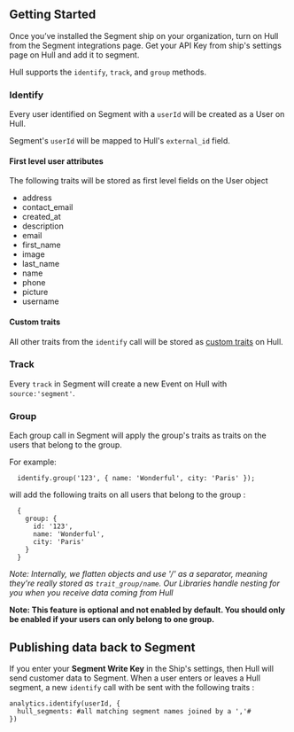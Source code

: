 ## Getting Started

Once you’ve installed the Segment ship on your organization, turn on Hull from the Segment integrations page. Get your API Key from ship's settings page on Hull and add it to segment.

Hull supports the `identify`, `track`, and `group` methods.

### Identify

Every user identified on Segment with a `userId` will be created as a User on Hull.

Segment's `userId` will be mapped to Hull's `external_id` field.

#### First level user attributes

The following traits will be stored as first level fields on the User object

- address
- contact_email
- created_at
- description
- email
- first_name
- image
- last_name
- name
- phone
- picture
- username

#### Custom traits

All other traits from the `identify` call will be stored as [custom traits](http://www.hull.io/docs/references/hull_js/#traits) on Hull.

### Track

Every `track` in Segment will create a new Event on Hull with `source:'segment'`.

### Group

Each group call in Segment will apply the group's traits as traits on the users that belong to the group.

For example:

      identify.group('123', { name: 'Wonderful', city: 'Paris' });

will add the following traits on all users that belong to the group :

      {
        group: {
          id: '123',
          name: 'Wonderful',
          city: 'Paris'
        }
      }

_Note: Internally, we flatten objects and use '/' as a separator, meaning they're really stored as `trait_group/name`. Our Libraries handle nesting for you when you receive data coming from Hull_

__Note: This feature is optional and not enabled by default. You should only be enabled if your users can only belong to one group.__


## Publishing data back to Segment

If you enter your __Segment Write Key__ in the Ship's settings, then Hull will send customer data to Segment. When a user enters or leaves a Hull segment, a new `identify` call with be sent with the following traits :

    analytics.identify(userId, {
      hull_segments: #all matching segment names joined by a ','#
    })


